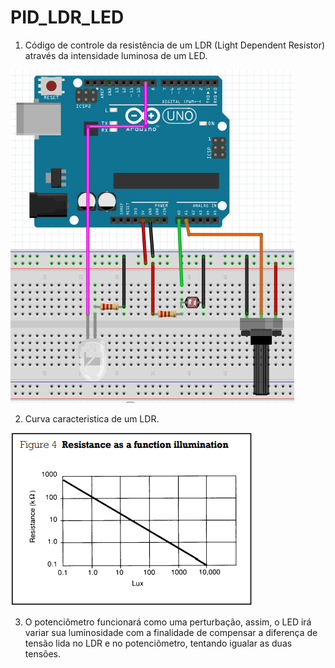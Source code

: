 # PID_LDR_LED

1. Código de controle da resistência de um LDR (Light Dependent Resistor) através da intensidade luminosa de um LED.

![image](https://github.com/TallesSilva/PID_LDR_LED/blob/master/documents/image/circuito.PNG?raw=true)

2. Curva caracteristica de um LDR.

![image](https://github.com/TallesSilva/PID_LDR_LED/blob/master/documents/image/LDR.PNG?raw=true)

3. O potenciômetro funcionará como uma perturbação, assim, o LED irá variar sua luminosidade com a finalidade de compensar a diferença de tensão lida no LDR e no potenciômetro, tentando igualar as duas tensões.
